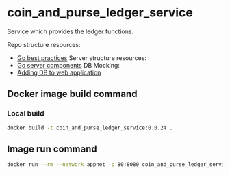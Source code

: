 # coin_and_purse_ledger_service
Service which provides the ledger functions.

Repo structure resources:
- [Go best practices](https://peter.bourgon.org/go-best-practices-2016/#repository-structure)
Server structure resources:
- [Go server components](https://medium.com/statuscode/how-i-write-go-http-services-after-seven-years-37c208122831)
DB Mocking:
- [Adding DB to web application](https://www.sohamkamani.com/blog/2017/10/18/golang-adding-database-to-web-application/)


## Docker image build command

### Local build
```Bash
docker build -t coin_and_purse_ledger_service:0.0.24 .
```

## Image run command

```Bash
docker run --rm --network appnet -p 80:8080 coin_and_purse_ledger_service:0.0.24
```
